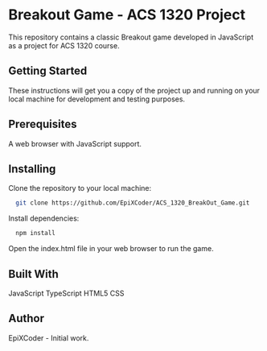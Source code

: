 # Breakout Game - ACS 1320 Project
This repository contains a classic Breakout game developed in JavaScript as a project for ACS 1320 course.

## Getting Started
These instructions will get you a copy of the project up and running on your local machine for development and testing purposes.

## Prerequisites
A web browser with JavaScript support.

## Installing
Clone the repository to your local machine:

```bash
  git clone https://github.com/EpiXCoder/ACS_1320_BreakOut_Game.git
```

Install dependencies:
```bash
  npm install
```

Open the index.html file in your web browser to run the game.

## Built With
JavaScript
TypeScript
HTML5
CSS

## Author
EpiXCoder - Initial work.
